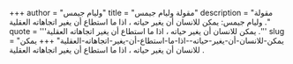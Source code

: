 +++
author = "وليام جيمس"
title = "مقولة وليام جيمس"
description = "مقولة وليام جيمس: يمكن للانسان أن يغير حياته ، اذا ما استطاع أن يغير اتجاهاته العقلية ."
quote = '''يمكن للانسان أن يغير حياته ، اذا ما استطاع أن يغير اتجاهاته العقلية .'''
slug = "يمكن-للانسان-أن-يغير-حياته--اذا-ما-استطاع-أن-يغير-اتجاهاته-العقلية"
+++
يمكن للانسان أن يغير حياته ، اذا ما استطاع أن يغير اتجاهاته العقلية .
